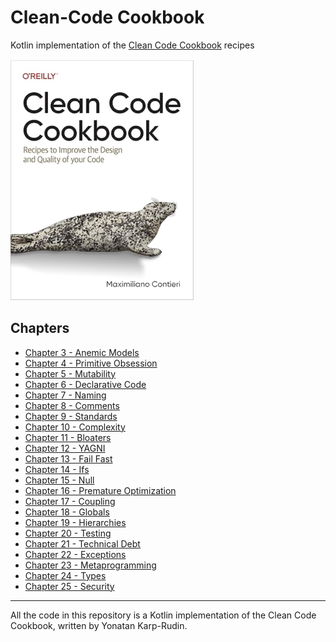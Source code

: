# Clean-Code Cookbook

Kotlin implementation of the
[Clean Code Cookbook](https://github.com/mcsee/clean-code-cookbook) recipes

![Clean Code Cookbook](clean-code-cookbook-cover.png)

## Chapters

- [Chapter 3 - Anemic Models](src/main/kotlin/com/yonatankarp/cleancodecookbook/chapter3/README.md)
- [Chapter 4 - Primitive Obsession](src/main/kotlin/com/yonatankarp/cleancodecookbook/chapter4/README.md)
- [Chapter 5 - Mutability](src/main/kotlin/com/yonatankarp/cleancodecookbook/chapter5/README.md)
- [Chapter 6 - Declarative Code](src/main/kotlin/com/yonatankarp/cleancodecookbook/chapter6/README.md)
- [Chapter 7 - Naming](src/main/kotlin/com/yonatankarp/cleancodecookbook/chapter7/README.md)
- [Chapter 8 - Comments](src/main/kotlin/com/yonatankarp/cleancodecookbook/chapter8/README.md)
- [Chapter 9 - Standards](src/main/kotlin/com/yonatankarp/cleancodecookbook/chapter9/README.md)
- [Chapter 10 - Complexity](src/main/kotlin/com/yonatankarp/cleancodecookbook/chapter10/README.md)
- [Chapter 11 - Bloaters](src/main/kotlin/com/yonatankarp/cleancodecookbook/chapter11/README.md)
- [Chapter 12 - YAGNI](src/main/kotlin/com/yonatankarp/cleancodecookbook/chapter12/README.md)
- [Chapter 13 - Fail Fast](src/main/kotlin/com/yonatankarp/cleancodecookbook/chapter13/README.md)
- [Chapter 14 - Ifs](src/main/kotlin/com/yonatankarp/cleancodecookbook/chapter14/README.md)
- [Chapter 15 - Null](src/main/kotlin/com/yonatankarp/cleancodecookbook/chapter15/README.md)
- [Chapter 16 - Premature Optimization](src/main/kotlin/com/yonatankarp/cleancodecookbook/chapter16/README.md)
- [Chapter 17 - Coupling](src/main/kotlin/com/yonatankarp/cleancodecookbook/chapter17/README.md)
- [Chapter 18 - Globals](src/main/kotlin/com/yonatankarp/cleancodecookbook/chapter18/README.md)
- [Chapter 19 - Hierarchies](src/main/kotlin/com/yonatankarp/cleancodecookbook/chapter19/README.md)
- [Chapter 20 - Testing](src/main/kotlin/com/yonatankarp/cleancodecookbook/chapter20/README.md)
- [Chapter 21 - Technical Debt](src/main/kotlin/com/yonatankarp/cleancodecookbook/chapter21/README.md)
- [Chapter 22 - Exceptions](src/main/kotlin/com/yonatankarp/cleancodecookbook/chapter22/README.md)
- [Chapter 23 - Metaprogramming](src/main/kotlin/com/yonatankarp/cleancodecookbook/chapter23/README.md)
- [Chapter 24 - Types](src/main/kotlin/com/yonatankarp/cleancodecookbook/chapter24/README.md)
- [Chapter 25 - Security](src/main/kotlin/com/yonatankarp/cleancodecookbook/chapter25/README.md)

---

All the code in this repository is a Kotlin implementation of the Clean Code
Cookbook, written by Yonatan Karp-Rudin.
